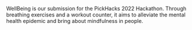 WellBeing is our submission for the PickHacks 2022 Hackathon. Through breathing exercises and a workout counter, it aims to alleviate the mental health epidemic and bring about mindfulness in people.

